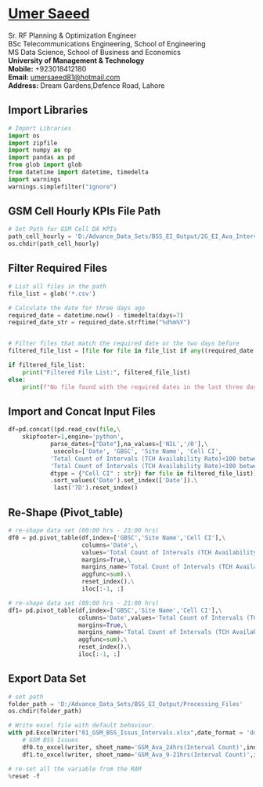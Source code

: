 #  [Umer Saeed](https://www.linkedin.com/in/engumersaeed/)
Sr. RF Planning & Optimization Engineer<br>
BSc Telecommunications Engineering, School of Engineering<br>
MS Data Science, School of Business and Economics<br>
**University of Management & Technology**<br>
**Mobile:**     +923018412180<br>
**Email:**  umersaeed81@hotmail.com<br>
**Address:** Dream Gardens,Defence Road, Lahore<br>

## Import Libraries


```python
# Import Libraries
import os
import zipfile
import numpy as np
import pandas as pd
from glob import glob
from datetime import datetime, timedelta
import warnings
warnings.simplefilter("ignore")
```

## GSM Cell Hourly KPIs File Path


```python
# Set Path for GSM Cell DA KPIs
path_cell_hourly = 'D:/Advance_Data_Sets/BSS_EI_Output/2G_EI_Ava_Intervals'
os.chdir(path_cell_hourly)
```

## Filter Required Files


```python
# List all files in the path
file_list = glob('*.csv')

# Calculate the date for three days ago
required_date = datetime.now() - timedelta(days=7)
required_date_str = required_date.strftime("%d%m%Y")


# Filter files that match the required date or the two days before
filtered_file_list = [file for file in file_list if any((required_date + timedelta(days=i)).strftime("%d%m%Y") in file for i in range(7))]

if filtered_file_list:
    print("Filtered File List:", filtered_file_list)
else:
    print(f"No file found with the required dates in the last three days.")
```

    

## Import and Concat Input Files


```python
df=pd.concat((pd.read_csv(file,\
    skipfooter=1,engine='python',
            parse_dates=["Date"],na_values=['NIL','/0'],\
             usecols=['Date', 'GBSC', 'Site Name', 'Cell CI',
            'Total Count of Intervals (TCH Availability Rate)<100 between 0:00-23:00',
            'Total Count of Intervals (TCH Availability Rate)<100 between 9:00-21:00'],
            dtype = {"Cell CI" : str}) for file in filtered_file_list))\
            .sort_values('Date').set_index(['Date']).\
             last('7D').reset_index()
```

## Re-Shape (Pivot_table)


```python
# re-shape data set (00:00 hrs - 23:00 hrs)
df0 = pd.pivot_table(df,index=['GBSC','Site Name','Cell CI'],\
                     columns='Date',\
                     values='Total Count of Intervals (TCH Availability Rate)<100 between 0:00-23:00',\
                     margins=True,\
                     margins_name='Total Count of Intervals (TCH Availability Rate)<100 between 0:00-23:00',\
                     aggfunc=sum).\
                     reset_index().\
                     iloc[:-1, :]
```


```python
# re-shape data set (09:00 hrs - 21:00 hrs)
df1= pd.pivot_table(df,index=['GBSC','Site Name','Cell CI'],\
                    columns='Date',values='Total Count of Intervals (TCH Availability Rate)<100 between 9:00-21:00',\
                    margins=True,\
                    margins_name='Total Count of Intervals (TCH Availability Rate)<100 between 9:00-21:00',
                    aggfunc=sum).\
                    reset_index().\
                    iloc[:-1, :]
```

## Export Data Set


```python
# set path
folder_path = 'D:/Advance_Data_Sets/BSS_EI_Output/Processing_Files'
os.chdir(folder_path)

# Write excel file with default behaviour.
with pd.ExcelWriter("01_GSM_BSS_Issus_Intervals.xlsx",date_format = 'dd-mm-yyyy',datetime_format='dd-mm-yyyy') as writer:
    # GSM BSS Issues
    df0.to_excel(writer, sheet_name='GSM_Ava_24hrs(Interval Count)',index=False)
    df1.to_excel(writer, sheet_name='GSM_Ava_9-21hrs(Interval Count)',index=False)
```


```python
# re-set all the variable from the RAM
%reset -f
```


